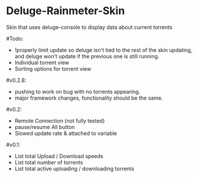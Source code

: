 # Deluge-Rainmeter-Skin
Skin that uses deluge-console to display data about current torrents

#Todo:
* !properly limit update so deluge isn't tied to the rest of the skin updating, and deluge won't update if the previous one is still running.
* Individual torrent view
* Sorting options for torrent view

#v0.2.8:
* pushing to work on bug with no torrents appearing.
* major framework changes, functionality should be the same.

#v0.2:
* Remote Connection (not fully tested)
* pause/resume All button
* Slowed update rate & attached to variable

#v0.1:
* List total Upload / Download speeds
* List total number of torrents
* List total active uploading / downloading torrents
